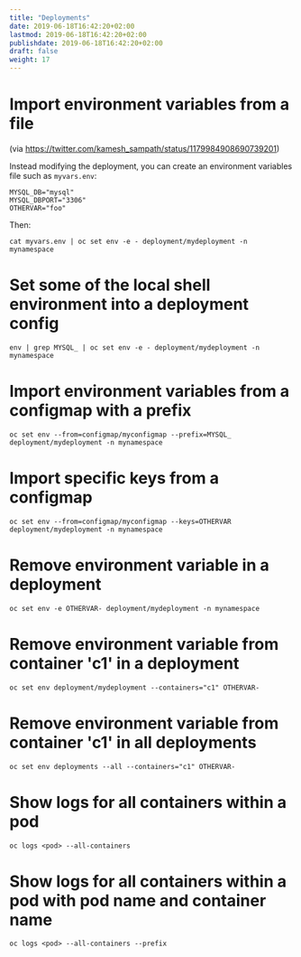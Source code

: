 ```yaml
---
title: "Deployments"
date: 2019-06-18T16:42:20+02:00
lastmod: 2019-06-18T16:42:20+02:00
publishdate: 2019-06-18T16:42:20+02:00
draft: false
weight: 17
---
```


# Import environment variables from a file

(via https://twitter.com/kamesh_sampath/status/1179984908690739201)

Instead modifying the deployment, you can create an environment variables file
such as `myvars.env`:

```
MYSQL_DB="mysql"
MYSQL_DBPORT="3306"
OTHERVAR="foo"
```

Then:

```
cat myvars.env | oc set env -e - deployment/mydeployment -n mynamespace
```

# Set some of the local shell environment into a deployment config

```
env | grep MYSQL_ | oc set env -e - deployment/mydeployment -n mynamespace
```

# Import environment variables from a configmap with a prefix

```
oc set env --from=configmap/myconfigmap --prefix=MYSQL_ deployment/mydeployment -n mynamespace
```

# Import specific keys from a configmap

```
oc set env --from=configmap/myconfigmap --keys=OTHERVAR deployment/mydeployment -n mynamespace
```

# Remove environment variable in a deployment

```
oc set env -e OTHERVAR- deployment/mydeployment -n mynamespace
```

# Remove environment variable from container 'c1' in a deployment

```
oc set env deployment/mydeployment --containers="c1" OTHERVAR-
```

# Remove environment variable from container 'c1' in all deployments

```
oc set env deployments --all --containers="c1" OTHERVAR-
```

# Show logs for all containers within a pod

```
oc logs <pod> --all-containers
```

# Show logs for all containers within a pod with pod name and container name

```
oc logs <pod> --all-containers --prefix
```
